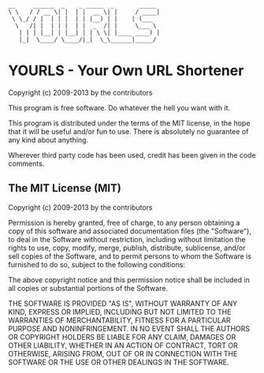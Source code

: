     __     ______  _    _ _____  _       _____ 
    \ \   / / __ \| |  | |  __ \| |     / ____|
     \ \_/ / |  | | |  | | |__) | |    | (___  
      \   /| |  | | |  | |  _  /| |     \___ \ 
       | | | |__| | |__| | | \ \| |____ ____) |
       |_|  \____/ \____/|_|  \_\______|_____/ 


YOURLS - Your Own URL Shortener
===============================

Copyright (c) 2009-2013 by the contributors

This program is free software. Do whatever the hell you want with it. 

This program is distributed under the terms of the MIT license, in the
hope that it will be useful and/or fun to use. There is absolutely no
guarantee of any kind about anything.

Wherever third party code has been used, credit has been given in the
code comments.

The MIT License (MIT)
---------------------

Copyright (c) 2009-2013 by the contributors

Permission is hereby granted, free of charge, to any person obtaining a copy
of this software and associated documentation files (the "Software"), to deal
in the Software without restriction, including without limitation the rights
to use, copy, modify, merge, publish, distribute, sublicense, and/or sell
copies of the Software, and to permit persons to whom the Software is
furnished to do so, subject to the following conditions:

The above copyright notice and this permission notice shall be included in
all copies or substantial portions of the Software.

THE SOFTWARE IS PROVIDED "AS IS", WITHOUT WARRANTY OF ANY KIND, EXPRESS OR
IMPLIED, INCLUDING BUT NOT LIMITED TO THE WARRANTIES OF MERCHANTABILITY,
FITNESS FOR A PARTICULAR PURPOSE AND NONINFRINGEMENT. IN NO EVENT SHALL THE
AUTHORS OR COPYRIGHT HOLDERS BE LIABLE FOR ANY CLAIM, DAMAGES OR OTHER
LIABILITY, WHETHER IN AN ACTION OF CONTRACT, TORT OR OTHERWISE, ARISING FROM,
OUT OF OR IN CONNECTION WITH THE SOFTWARE OR THE USE OR OTHER DEALINGS IN
THE SOFTWARE.
